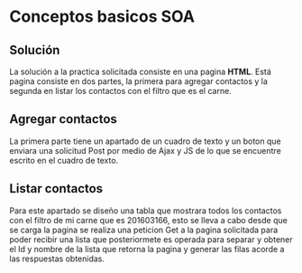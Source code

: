 # Conceptos basicos SOA
## Solución
La solución a la practica solicitada consiste en una pagina **HTML**.
Está pagina consiste en dos partes, la primera para agregar contactos
y la segunda en listar los contactos con el filtro que es el carne.
## Agregar contactos
La primera parte tiene un apartado de un cuadro de texto y un boton que enviara una solicitud Post por medio de Ajax y JS
de lo que se encuentre escrito en el cuadro de texto.

## Listar contactos
Para este apartado se diseño una tabla que mostrara todos los contactos con el filtro de mi carne que es 201603166,
 esto se lleva a cabo desde que se carga la pagina se realiza una peticion Get a la pagina solicitada para poder recibir una lista que posteriormete es operada para separar y obtener el Id y nombre de la lista que retorna la pagina y generar las filas acorde a las respuestas obtenidas.

